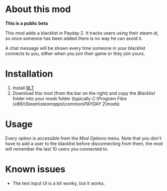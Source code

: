 About this mod
==============

**This is a public beta**

This mod adds a blacklist in Payday 2. It tracks users using their steam id, so
once someone has been added there is no way he can avoid it.

A chat message will be shown every time someone in your blacklist connects to
you, either when you join their game or they join yours.


Installation
============
 1. Install [BLT](http://paydaymods.com/download/)
 2. Download this mod (from the bar on the right) and copy the *Blacklist*
    folder into your *mods* folder (typically *C:\Program Files (x86)\Steam\steamapps\common\PAYDAY 2\mods*)


Usage
=====
Every option is accessible from the *Mod Options* menu. Note that you don't have
to add a user to the blacklist before disconnecting from them, the mod will
remember the last 10 users you connected to.


Known issues
============
 * The text input UI is a bit wonky, but it works.
